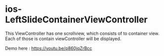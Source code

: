 # ios-LeftSlideContainerViewController

This ViewController has one scrollview, which consists of to container view. Each of those is contain viewController will be displayed.

Demo here : https://youtu.be/p860jqZrBcc
